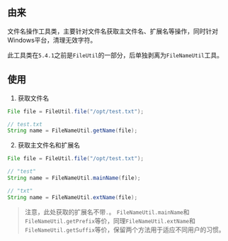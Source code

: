 ## 由来

文件名操作工具类，主要针对文件名获取主文件名、扩展名等操作，同时针对Windows平台，清理无效字符。

此工具类在`5.4.1`之前是`FileUtil`的一部分，后单独剥离为`FileNameUtil`工具。

## 使用

1. 获取文件名

```java
File file = FileUtil.file("/opt/test.txt");

// test.txt
String name = FileNameUtil.getName(file);
```

2. 获取主文件名和扩展名

```java
File file = FileUtil.file("/opt/test.txt");

// "test"
String name = FileNameUtil.mainName(file);

// "txt"
String name = FileNameUtil.extName(file);
```

> 注意，此处获取的扩展名不带`.`。
> `FileNameUtil.mainName`和`FileNameUtil.getPrefix`等价，同理`FileNameUtil.extName`和`FileNameUtil.getSuffix`等价，保留两个方法用于适应不同用户的习惯。